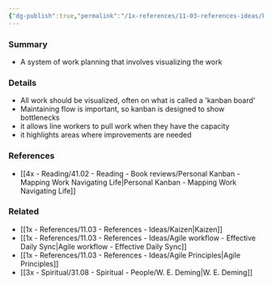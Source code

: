 ```yaml
---
{"dg-publish":true,"permalink":"/1x-references/11-03-references-ideas/kanban/","dgShowBacklinks":false}
---
```



### Summary
- A system of work planning that involves visualizing the work

### Details
- All work should be visualized, often on what is called a 'kanban board'
- Maintaining flow is important, so kanban is designed to show bottlenecks
- it allows line workers to pull work when they have the capacity
- it highlights areas where improvements are needed

### References
- [[4x - Reading/41.02 - Reading - Book reviews/Personal Kanban - Mapping Work Navigating Life\|Personal Kanban - Mapping Work Navigating Life]]

### Related
- [[1x - References/11.03 - References - Ideas/Kaizen\|Kaizen]]
- [[1x - References/11.03 - References - Ideas/Agile workflow - Effective Daily Sync\|Agile workflow - Effective Daily Sync]]
- [[1x - References/11.03 - References - Ideas/Agile Principles\|Agile Principles]]
- [[3x - Spiritual/31.08 - Spiritual - People/W. E. Deming\|W. E. Deming]]
